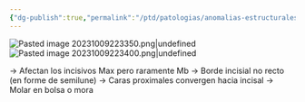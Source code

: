 ```yaml
---
{"dg-publish":true,"permalink":"/ptd/patologias/anomalias-estructurales/dientes-de-hutchinson/"}
---
```



![Pasted image 20231009223350.png|undefined](/img/user/Cirugia%20Bucal%20I/Medias/Pasted%20image%2020231009223350.png)
![Pasted image 20231009223400.png|undefined](/img/user/Cirugia%20Bucal%20I/Medias/Pasted%20image%2020231009223400.png)

→ Afectan los incisivos Max pero raramente Mb
→ Borde incisial no recto (en forme de semilune)
→ Caras proximales convergen hacia incisal
→ Molar en bolsa o mora